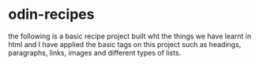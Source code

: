 # odin-recipes
the following is a basic recipe project built wht the things we have learnt in html 
and I have applied the basic tags on this project such as headings, paragraphs, links, images 
and different types of lists.
